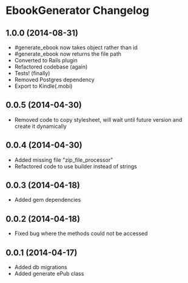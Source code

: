 # EbookGenerator Changelog

## 1.0.0 (2014-08-31)

- #generate_ebook now takes object rather than id
- #generate_ebook now returns the file path
- Converted to Rails plugin
- Refactored codebase (again)
- Tests! (finally)
- Removed Postgres dependency
- Export to Kindle(.mobi)

## 0.0.5 (2014-04-30)

- Removed code to copy stylesheet, will wait until future version and create it dynamically

## 0.0.4 (2014-04-30)

- Added missing file "zip_file_processor"
- Refactored code to use builder instead of strings

## 0.0.3 (2014-04-18)

- Added gem dependencies

## 0.0.2 (2014-04-18)

- Fixed bug where the methods could not be accessed

## 0.0.1 (2014-04-17)

- Added db migrations
- Added generate ePub class
